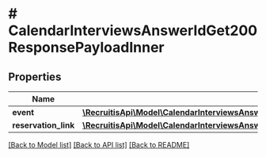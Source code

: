 # # CalendarInterviewsAnswerIdGet200ResponsePayloadInner

## Properties

Name | Type | Description | Notes
------------ | ------------- | ------------- | -------------
**event** | [**\RecruitisApi\Model\CalendarInterviewsAnswerIdGet200ResponsePayloadInnerEvent**](CalendarInterviewsAnswerIdGet200ResponsePayloadInnerEvent.md) |  | [optional]
**reservation_link** | [**\RecruitisApi\Model\CalendarInterviewsAnswerIdGet200ResponsePayloadInnerReservationLink**](CalendarInterviewsAnswerIdGet200ResponsePayloadInnerReservationLink.md) |  | [optional]

[[Back to Model list]](../../README.md#models) [[Back to API list]](../../README.md#endpoints) [[Back to README]](../../README.md)
